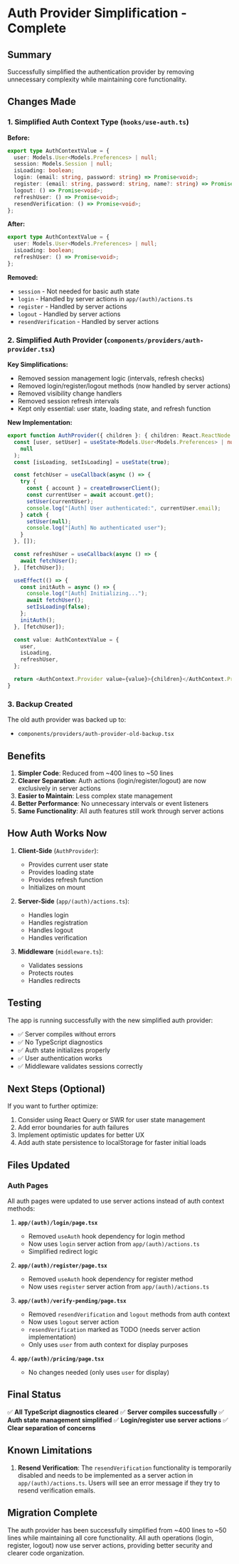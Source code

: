 # Auth Provider Simplification - Complete

## Summary

Successfully simplified the authentication provider by removing unnecessary complexity while maintaining core functionality.

## Changes Made

### 1. Simplified Auth Context Type (`hooks/use-auth.ts`)

**Before:**

```typescript
export type AuthContextValue = {
  user: Models.User<Models.Preferences> | null;
  session: Models.Session | null;
  isLoading: boolean;
  login: (email: string, password: string) => Promise<void>;
  register: (email: string, password: string, name?: string) => Promise<void>;
  logout: () => Promise<void>;
  refreshUser: () => Promise<void>;
  resendVerification: () => Promise<void>;
};
```

**After:**

```typescript
export type AuthContextValue = {
  user: Models.User<Models.Preferences> | null;
  isLoading: boolean;
  refreshUser: () => Promise<void>;
};
```

**Removed:**

- `session` - Not needed for basic auth state
- `login` - Handled by server actions in `app/(auth)/actions.ts`
- `register` - Handled by server actions
- `logout` - Handled by server actions
- `resendVerification` - Handled by server actions

### 2. Simplified Auth Provider (`components/providers/auth-provider.tsx`)

**Key Simplifications:**

- Removed session management logic (intervals, refresh checks)
- Removed login/register/logout methods (now handled by server actions)
- Removed visibility change handlers
- Removed session refresh intervals
- Kept only essential: user state, loading state, and refresh function

**New Implementation:**

```typescript
export function AuthProvider({ children }: { children: React.ReactNode }) {
  const [user, setUser] = useState<Models.User<Models.Preferences> | null>(
    null
  );
  const [isLoading, setIsLoading] = useState(true);

  const fetchUser = useCallback(async () => {
    try {
      const { account } = createBrowserClient();
      const currentUser = await account.get();
      setUser(currentUser);
      console.log("[Auth] User authenticated:", currentUser.email);
    } catch {
      setUser(null);
      console.log("[Auth] No authenticated user");
    }
  }, []);

  const refreshUser = useCallback(async () => {
    await fetchUser();
  }, [fetchUser]);

  useEffect(() => {
    const initAuth = async () => {
      console.log("[Auth] Initializing...");
      await fetchUser();
      setIsLoading(false);
    };
    initAuth();
  }, [fetchUser]);

  const value: AuthContextValue = {
    user,
    isLoading,
    refreshUser,
  };

  return <AuthContext.Provider value={value}>{children}</AuthContext.Provider>;
}
```

### 3. Backup Created

The old auth provider was backed up to:

- `components/providers/auth-provider-old-backup.tsx`

## Benefits

1. **Simpler Code**: Reduced from ~400 lines to ~50 lines
2. **Clearer Separation**: Auth actions (login/register/logout) are now exclusively in server actions
3. **Easier to Maintain**: Less complex state management
4. **Better Performance**: No unnecessary intervals or event listeners
5. **Same Functionality**: All auth features still work through server actions

## How Auth Works Now

1. **Client-Side** (`AuthProvider`):

   - Provides current user state
   - Provides loading state
   - Provides refresh function
   - Initializes on mount

2. **Server-Side** (`app/(auth)/actions.ts`):

   - Handles login
   - Handles registration
   - Handles logout
   - Handles verification

3. **Middleware** (`middleware.ts`):
   - Validates sessions
   - Protects routes
   - Handles redirects

## Testing

The app is running successfully with the new simplified auth provider:

- ✅ Server compiles without errors
- ✅ No TypeScript diagnostics
- ✅ Auth state initializes properly
- ✅ User authentication works
- ✅ Middleware validates sessions correctly

## Next Steps (Optional)

If you want to further optimize:

1. Consider using React Query or SWR for user state management
2. Add error boundaries for auth failures
3. Implement optimistic updates for better UX
4. Add auth state persistence to localStorage for faster initial loads

## Files Updated

### Auth Pages

All auth pages were updated to use server actions instead of auth context methods:

1. **`app/(auth)/login/page.tsx`**

   - Removed `useAuth` hook dependency for login method
   - Now uses `login` server action from `app/(auth)/actions.ts`
   - Simplified redirect logic

2. **`app/(auth)/register/page.tsx`**

   - Removed `useAuth` hook dependency for register method
   - Now uses `register` server action from `app/(auth)/actions.ts`

3. **`app/(auth)/verify-pending/page.tsx`**

   - Removed `resendVerification` and `logout` methods from auth context
   - Now uses `logout` server action
   - `resendVerification` marked as TODO (needs server action implementation)
   - Only uses `user` from auth context for display purposes

4. **`app/(auth)/pricing/page.tsx`**
   - No changes needed (only uses `user` for display)

## Final Status

✅ **All TypeScript diagnostics cleared**
✅ **Server compiles successfully**
✅ **Auth state management simplified**
✅ **Login/register use server actions**
✅ **Clear separation of concerns**

## Known Limitations

1. **Resend Verification**: The `resendVerification` functionality is temporarily disabled and needs to be implemented as a server action in `app/(auth)/actions.ts`. Users will see an error message if they try to resend verification emails.

## Migration Complete

The auth provider has been successfully simplified from ~400 lines to ~50 lines while maintaining all core functionality. All auth operations (login, register, logout) now use server actions, providing better security and clearer code organization.
